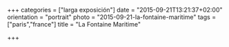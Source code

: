 +++
categories = ["larga exposición"]
date = "2015-09-21T13:21:37+02:00"
orientation = "portrait"
photo = "2015-09-21-la-fontaine-maritime"
tags = ["paris","france"]
title = "La Fontaine Maritime"

+++
